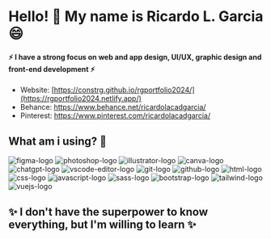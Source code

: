 # Hello! 👋 My name is Ricardo L. Garcia 😄
#### ⚡ I have a strong focus on web and app design, UI/UX, graphic design and front-end development ⚡
- Website: [https://constrg.github.io/rgportfolio2024/](https://rgportfolio2024.netlify.app/)
- Behance: https://www.behance.net/ricardolacadgarcia/
- Pinterest: https://www.pinterest.com/ricardolacadgarcia/

## What am i using? 🤔
![figma-logo](https://github.com/user-attachments/assets/3ba86d7f-6cef-4f87-88e8-80cd9edbbcf5)
![photoshop-logo](https://github.com/user-attachments/assets/00bce473-2f57-4499-8673-7693dcb9a973)
![illustrator-logo](https://github.com/user-attachments/assets/4c41b93a-b463-48e0-be41-5fdde96d9542)
![canva-logo](https://github.com/user-attachments/assets/a370d198-b939-4ef2-83b8-412b5c194c71)
![chatgpt-logo](https://github.com/user-attachments/assets/1bf47882-14ef-49d5-808f-3030a77667b3)
![vscode-editor-logo](https://github.com/user-attachments/assets/182492b8-b11c-490e-9a50-ab745e9c0568)
![git-logo](https://github.com/user-attachments/assets/a197c671-e8de-403e-9c0b-d5815aaf10e3)
![github-logo](https://github.com/user-attachments/assets/2ed824b6-3687-4425-82ad-2798d37b342e)
![html-logo](https://github.com/user-attachments/assets/9feee888-ed56-4dcc-9a1e-0ce27d518383)
![css-logo](https://github.com/user-attachments/assets/4fc811e1-e2d7-4211-b296-696287c0b115)
![javascript-logo](https://github.com/user-attachments/assets/f4dcfb86-13e2-481e-ab9f-5831668e0000)
![sass-logo](https://github.com/user-attachments/assets/f915f980-3660-438b-b7a6-007f3a7d4d12)
![bootstrap-logo](https://github.com/user-attachments/assets/6aab1e81-1c3a-4264-95dd-2ede83342bd8)
![tailwind-logo](https://github.com/user-attachments/assets/b4fa98c5-b1d9-4ba7-ab1f-63e9ebeec400)
![vuejs-logo](https://github.com/user-attachments/assets/1fb2249b-3517-4b10-95eb-d4475db14a1d)

## ✨ I don't have the superpower to know everything, but I'm willing to learn ✨



















<!--
**constrg/constrg** is a ✨ _special_ ✨ repository because its `README.md` (this file) appears on your GitHub profile.

Here are some ideas to get you started:

- 🔭 I’m currently working on ...
- 🌱 I’m currently learning ...
- 👯 I’m looking to collaborate on ...
- 🤔 I’m looking for help with ...
- 💬 Ask me about ...
- 📫 How to reach me: ...
- 😄 Pronouns: ...
- ⚡ Fun fact: ...
-->
